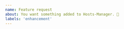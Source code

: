 ```yaml
---
name: Feature request
about: You want something added to Hosts-Manager. 🎉
labels: 'enhancement'
---
```


<!---
❗️❗️ Also, please consider donating (https://opencollective.com/hosts-manager) ❗️❗️

Donations will ensure the following:

🔨 Long term maintenance of the project
🛣 Progress on the roadmap
🐛 Quick responses to bug reports and help requests
 -->
